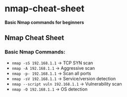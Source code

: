 # nmap-cheat-sheet  
**Basic Nmap commands for beginners**

## Nmap Cheat Sheet

### Basic Nmap Commands:

- `nmap -sS 192.168.1.1` → TCP SYN scan  
- `nmap -A 192.168.1.1` → Aggressive scan  
- `nmap -p- 192.168.1.1` → Scan all ports  
- `nmap -sV 192.168.1.1` → Service/version detection  
- `nmap --script vuln 192.168.1.1` → Vulnerability scan  
- `nmap -O 192.168.1.1` → OS detection
